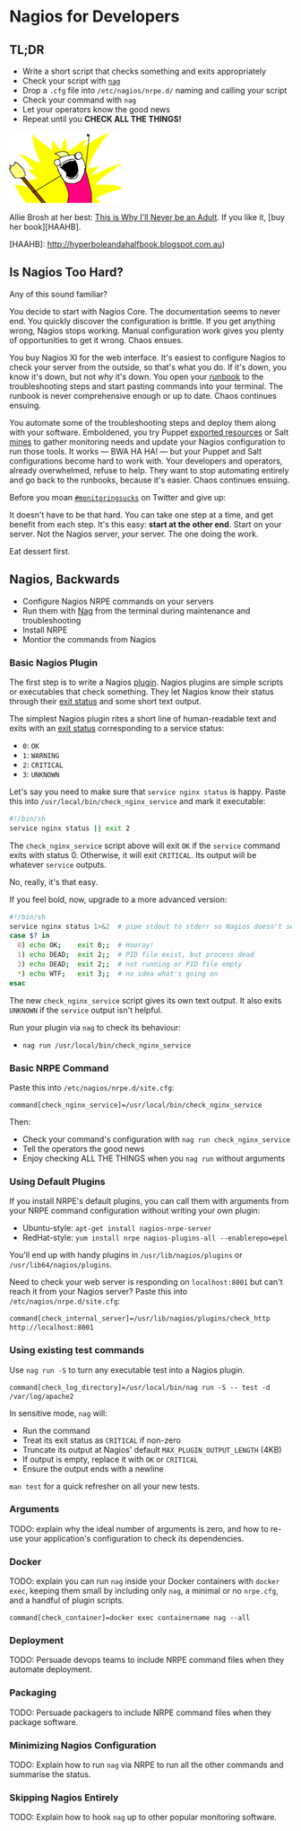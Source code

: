 # Nagios for Developers

## TL;DR

* Write a short script that checks something and exits appropriately
* Check your script with [`nag`](../)
* Drop a `.cfg` file into `/etc/nagios/nrpe.d/` naming and calling your script
* Check your command with `nag`
* Let your operators know the good news
* Repeat until you **CHECK ALL THE THINGS!**

![Allie Brosh preparing for her new life as an adult](ALL-THE-THINGS-50.png)

Allie Brosh at her best: [This is Why I'll Never be an Adult][TIWINBA]. If you like it, [buy her book][HAAHB].

[TIWINBA]: http://hyperboleandahalf.blogspot.com.au/2010/06/this-is-why-ill-never-be-adult.html
[HAAHB]: http://hyperboleandahalfbook.blogspot.com.au)

## Is Nagios Too Hard?

Any of this sound familiar?

You decide to start with Nagios Core. The documentation seems to never end.
You quickly discover the configuration is brittle. If you get anything wrong,
Nagios stops working. Manual configuration work gives you plenty of
opportunities to get it wrong. Chaos ensues.

You buy Nagios XI for the web interface. It's easiest to configure Nagios to
check your server from the outside, so that's what you do. If it's down, you
know it's down, but not *why* it's down. You open your [runbook] to the
troubleshooting steps and start pasting commands into your terminal. The
runbook is never comprehensive enough or up to date. Chaos continues ensuing.

[runbook]: https://en.wikipedia.org/wiki/Runbook

You automate some of the troubleshooting steps and deploy them along with your
software. Emboldened, you try Puppet [exported resources] or Salt [mines] to
gather monitoring needs and update your Nagios configuration to run those
tools. It works — BWA HA HA! — but your Puppet and Salt configurations become
hard to work with. Your developers and operators, already overwhelmed, refuse
to help. They want to stop automating entirely and go back to the runbooks,
because it's easier. Chaos continues ensuing.

Before you moan [`#monitoringsucks`][monitoringsucks] on Twitter and give up:

[monitoringsucks]: http://www.kartar.net/2013/01/monitoring-sucks---a-rant/

It doesn't have to be that hard. You can take one step at a time, and get
benefit from each step. It's this easy: **start at the other end**. Start on
your server. Not the Nagios server, *your* server. The one doing the work.

Eat dessert first.

## Nagios, Backwards

* Configure Nagios NRPE commands on your servers
* Run them with [Nag](../) from the terminal during maintenance and troubleshooting
* Install NRPE
* Montior the commands from Nagios

### Basic Nagios Plugin

The first step is to write a Nagios [plugin][Plugin API]. Nagios plugins are
simple scripts or executables that check something. They let Nagios know their
status through their [exit status] and some short text output.

The simplest Nagios plugin rites a short line of human-readable text and exits with an [exit status] corresponding to a service status:

* `0`: `OK`
* `1`: `WARNING`
* `2`: `CRITICAL`
* `3`: `UNKNOWN`

Let's say you need to make sure that `service nginx status` is happy. Paste
this into `/usr/local/bin/check_nginx_service` and mark it executable:

```sh
#!/bin/sh
service nginx status || exit 2
```

The `check_nginx_service` script above will exit `OK` if the `service` command
exits with status 0. Otherwise, it will exit `CRITICAL`. Its output will be
whatever `service` outputs.

No, really, it's that easy.

If you feel bold, now, upgrade to a more advanced version:

```sh
#!/bin/sh
service nginx status 1>&2  # pipe stdout to stderr so Nagios doesn't see it
case $? in
  0) echo OK;    exit 0;;  # Hooray!
  1) echo DEAD;  exit 2;;  # PID file exist, but process dead
  3) echo DEAD;  exit 2;;  # not running or PID file empty
  *) echo WTF;   exit 3;;  # no idea what's going on
esac
```

The new `check_nginx_service` script gives its own text output. It also exits
`UNKNOWN` if the `service` output isn't helpful.

Run your plugin via `nag` to check its behaviour:

* `nag run /usr/local/bin/check_nginx_service`

### Basic NRPE Command

Paste this into `/etc/nagios/nrpe.d/site.cfg`:

```plain
command[check_nginx_service]=/usr/local/bin/check_nginx_service
```

Then:

* Check your command's configuration with `nag run check_nginx_service`
* Tell the operators the good news
* Enjoy checking ALL THE THINGS when you `nag run` without arguments

### Using Default Plugins

If you install NRPE's default plugins, you can call them with arguments from
your NRPE command configuration without writing your own plugin:

* Ubuntu-style: `apt-get install nagios-nrpe-server`
* RedHat-style: `yum install nrpe nagios-plugins-all --enablerepo=epel`

You'll end up with handy plugins in `/usr/lib/nagios/plugins` or
`/usr/lib64/nagios/plugins`.

Need to check your web server is responding on `localhost:8001` but can't
reach it from your Nagios server? Paste this into
`/etc/nagios/nrpe.d/site.cfg`:

```plain
command[check_internal_server]=/usr/lib/nagios/plugins/check_http http://localhost:8001
```

### Using existing test commands

Use `nag run -S` to turn any executable test into a Nagios plugin.

```plain
command[check_log_directory]=/usr/local/bin/nag run -S -- test -d /var/log/apache2
```

In sensitive mode, `nag` will:

* Run the command
* Treat its exit status as `CRITICAL` if non-zero
* Truncate its output at Nagios' default `MAX_PLUGIN_OUTPUT_LENGTH` (4KB)
* If output is empty, replace it with `OK` or `CRITICAL`
* Ensure the output ends with a newline

`man test` for a quick refresher on all your new tests.

### Arguments

TODO: explain why the ideal number of arguments is zero, and how to re-use
your application's configuration to check its dependencies.

### Docker

TODO: explain you can run `nag` inside your Docker containers with `docker
exec`, keeping them small by including only `nag`, a minimal or no
`nrpe.cfg`, and a handful of plugin scripts.

```plain
command[check_container]=docker exec containername nag --all
```

### Deployment

TODO: Persuade devops teams to include NRPE command files when they automate
deployment.

### Packaging

TODO: Persuade packagers to include NRPE command files when they package
software.

### Minimizing Nagios Configuration

TODO: Explain how to run `nag` via NRPE to run all the other commands and
summarise the status.

### Skipping Nagios Entirely

TODO: Explain how to hook `nag` up to other popular monitoring software.

[exit status]: http://en.wikipedia.org/wiki/Exit_status
[Plugin API]: https://assets.nagios.com/downloads/nagioscore/docs/nagioscore/3/en/pluginapi.html
[exported resources]: https://docs.puppetlabs.com/guides/exported_resources.html
[mines]: http://docs.saltstack.com/en/latest/topics/mine/
[NCSA]: https://exchange.nagios.org/directory/Addons/Passive-Checks/NSCA--2D-Nagios-Service-Check-Acceptor/details
[NRPE]: https://exchange.nagios.org/directory/Addons/Monitoring-Agents/NRPE--2D-Nagios-Remote-Plugin-Executor/details
[passive]: https://exchange.nagios.org/directory/Addons/Passive-Checks
